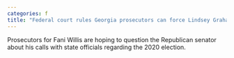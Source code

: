 ```yaml
---
categories: f
title: "Federal court rules Georgia prosecutors can force Lindsey Graham to testify"
---
```

Prosecutors for Fani Willis are hoping to question the Republican senator about his calls with state officials regarding the 2020 election.